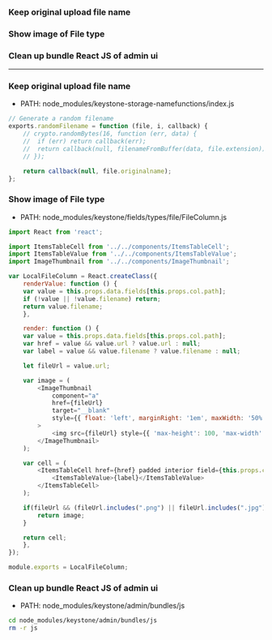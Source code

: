
### Keep original upload file name
### Show image of File type
### Clean up bundle React JS of admin ui

-----------------------------------------------------------------


### Keep original upload file name

* PATH: node_modules/keystone-storage-namefunctions/index.js

```js
// Generate a random filename
exports.randomFilename = function (file, i, callback) {
	// crypto.randomBytes(16, function (err, data) {
	// 	if (err) return callback(err);
	// 	return callback(null, filenameFromBuffer(data, file.extension));
	// });

	return callback(null, file.originalname);
};
```
### Show image of File type

* PATH: node_modules/keystone/fields/types/file/FileColumn.js

```js
import React from 'react';

import ItemsTableCell from '../../components/ItemsTableCell';
import ItemsTableValue from '../../components/ItemsTableValue';
import ImageThumbnail from '../../components/ImageThumbnail';

var LocalFileColumn = React.createClass({
    renderValue: function () {
	var value = this.props.data.fields[this.props.col.path];
	if (!value || !value.filename) return;
	return value.filename;
    },

    render: function () {
	var value = this.props.data.fields[this.props.col.path];
	var href = value && value.url ? value.url : null;
	var label = value && value.filename ? value.filename : null;

	let fileUrl = value.url;

	var image = (
		<ImageThumbnail
			component="a"
			href={fileUrl}
			target="__blank"
			style={{ float: 'left', marginRight: '1em', maxWidth: '50%' }}
		>
			<img src={fileUrl} style={{ 'max-height': 100, 'max-width': '100%' }} />
		</ImageThumbnail>
	);

	var cell = (
		<ItemsTableCell href={href} padded interior field={this.props.col.type}>
			<ItemsTableValue>{label}</ItemsTableValue>
		</ItemsTableCell>
	);

	if(fileUrl && (fileUrl.includes(".png") || fileUrl.includes(".jpg") || fileUrl.includes(".jpeg"))){
		return image;
	}

	return cell;
    },
});

module.exports = LocalFileColumn;
```

### Clean up bundle React JS of admin ui

* PATH: node_modules/keystone/admin/bundles/js

```sh
cd node_modules/keystone/admin/bundles/js
rm -r js
```












